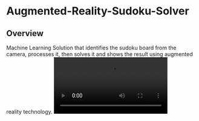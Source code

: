 # Augmented-Reality-Sudoku-Solver

## Overview
Machine Learning Solution that identifies the sudoku board from the camera, processes it, then solves it and shows the result using augmented reality technology.
![demo](https://github.com/Abdktefane/Augmented-Reality-Sudoku-Solver/blob/d99b125d92d0701acbecc26e37afd5ed56090990/demo.mp4)
